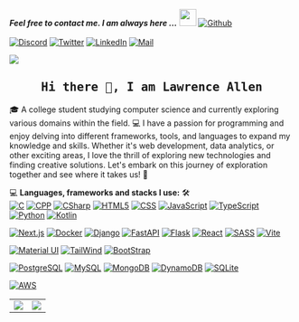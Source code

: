 
***Feel free to contact me. I am always here ...*** <img src="https://media.giphy.com/media/WUlplcMpOCEmTGBtBW/giphy.gif" width="30">  [![Github](https://img.shields.io/github/followers/dev-laww?label=Follow%20Me&style=social)](https://github.com/dev-laww)
<br>
<br>
[![Discord](https://img.shields.io/badge/Discord-5865F2?style=for-the-badge&logo=discord&logoColor=white)](https://discordapp.com/users/738982726392217611/)
[![Twitter](https://img.shields.io/badge/Twitter-1DA1F2?style=for-the-badge&logo=twitter&logoColor=white)](https://twitter.com/notlaww_/)
[![LinkedIn](https://img.shields.io/badge/LinkedIn-0077B5?style=for-the-badge&logo=linkedin&logoColor=white)](https://www.linkedin.com/in/tora-o/)
[![Mail](https://img.shields.io/badge/Gmail-D14836?style=for-the-badge&logo=gmail&logoColor=white)](mailto:rorensuuu@gmail.com)

![](https://komarev.com/ghpvc/?username=dev-laww&style=for-the-badge)

<h2 align='center'><samp><strong>Hi there 👋, I am Lawrence Allen</strong></samp></h2>
<!-- <h3 align='center'><strong><a href="" target="_blank">Portfolio🌐</a></strong></h3> -->

🎓 A college student studying computer science and currently exploring various domains within the field. 💻 I have a passion for programming and enjoy delving into different frameworks, tools, and languages to expand my knowledge and skills. Whether it's web development, data analytics, or other exciting areas, I love the thrill of exploring new technologies and finding creative solutions. Let's embark on this journey of exploration together and see where it takes us! 🚀

💻 **Languages, frameworks and stacks I use:** 🛠️<br>
[![C](https://img.shields.io/badge/C-00599C?style=for-the-badge&logo=c&logoColor=white)]()
[![CPP](https://img.shields.io/badge/C%2B%2B-00599C?style=for-the-badge&logo=c%2B%2B&logoColor=white)]()
[![CSharp](https://img.shields.io/badge/C%23-239120?style=for-the-badge&logo=c-sharp&logoColor=white)]()
[![HTML5](https://img.shields.io/badge/HTML5-E34F26?style=for-the-badge&logo=html5&logoColor=white)]()
[![CSS](https://img.shields.io/badge/CSS3-1572B6?style=for-the-badge&logo=css3&logoColor=white)]()
[![JavaScript](https://img.shields.io/badge/JavaScript-323330?style=for-the-badge&logo=javascript&logoColor=F7DF1E)]()
[![TypeScript](https://img.shields.io/badge/TypeScript-007ACC?style=for-the-badge&logo=typescript&logoColor=white)](https://www.typescriptlang.org/)
[![Python](https://img.shields.io/badge/Python-FFD43B?style=for-the-badge&logo=python&logoColor=blue)](https://www.python.org/)
[![Kotlin](https://img.shields.io/badge/Kotlin-0095D5?&style=for-the-badge&logo=kotlin&logoColor=white)](https://www.kotlinlang.org/)

[![Next.js](https://img.shields.io/badge/next.js-000000?style=for-the-badge&logo=nextdotjs&logoColor=white)](https://nextjs.org/)
[![Docker](https://img.shields.io/badge/Docker-2CA5E0?style=for-the-badge&logo=docker&logoColor=white)]()
[![Django](https://img.shields.io/badge/Django-092E20?style=for-the-badge&logo=django&logoColor=green)]()
[![FastAPI](https://img.shields.io/badge/fastapi-109989?style=for-the-badge&logo=FASTAPI&logoColor=white)]()
[![Flask](https://img.shields.io/badge/Flask-000000?style=for-the-badge&logo=flask&logoColor=white)]()
[![React](https://img.shields.io/badge/React-20232A?style=for-the-badge&logo=react&logoColor=61DAFB)]()
[![SASS](https://img.shields.io/badge/Sass-CC6699?style=for-the-badge&logo=sass&logoColor=white)]()
[![Vite](https://img.shields.io/badge/Vite-B73BFE?style=for-the-badge&logo=vite&logoColor=FFD62E)]()

[![Material UI](https://img.shields.io/badge/Material%20UI-0081CB?style=for-the-badge&logo=material-ui&logoColor=white)](https://material-ui.com/)
[![TailWind](https://img.shields.io/badge/Tailwind_CSS-38B2AC?style=for-the-badge&logo=tailwind-css&logoColor=white)]()
[![BootStrap](https://img.shields.io/badge/Bootstrap-563D7C?style=for-the-badge&logo=bootstrap&logoColor=white)]()

[![PostgreSQL](https://img.shields.io/badge/PostgreSQL-316192?style=for-the-badge&logo=postgresql&logoColor=white)](https://www.postgresql.org/)
[![MySQL](https://img.shields.io/badge/MySQL-005C84?style=for-the-badge&logo=mysql&logoColor=white)]()
[![MongoDB](https://img.shields.io/badge/MongoDB-4EA94B?style=for-the-badge&logo=mongodb&logoColor=white)]()
[![DynamoDB](https://img.shields.io/badge/Amazon%20DynamoDB-4053D6?style=for-the-badge&logo=Amazon%20DynamoDB&logoColor=white)]()
[![SQLite](https://img.shields.io/badge/SQLite-07405E?style=for-the-badge&logo=sqlite&logoColor=white)]()

[![AWS](https://img.shields.io/badge/Amazon_AWS-FF9900?style=for-the-badge&logo=amazonaws&logoColor=white)]()

<table>
  <tr>
    <td valign="top"><img align="center" src="https://github-contribution-stats.vercel.app/api/?username=dev-laww"/></td>
    <td valign="top"><img align="center" src="https://streak-stats.demolab.com/?user=dev-laww"/></td>
  </tr>
</table>
